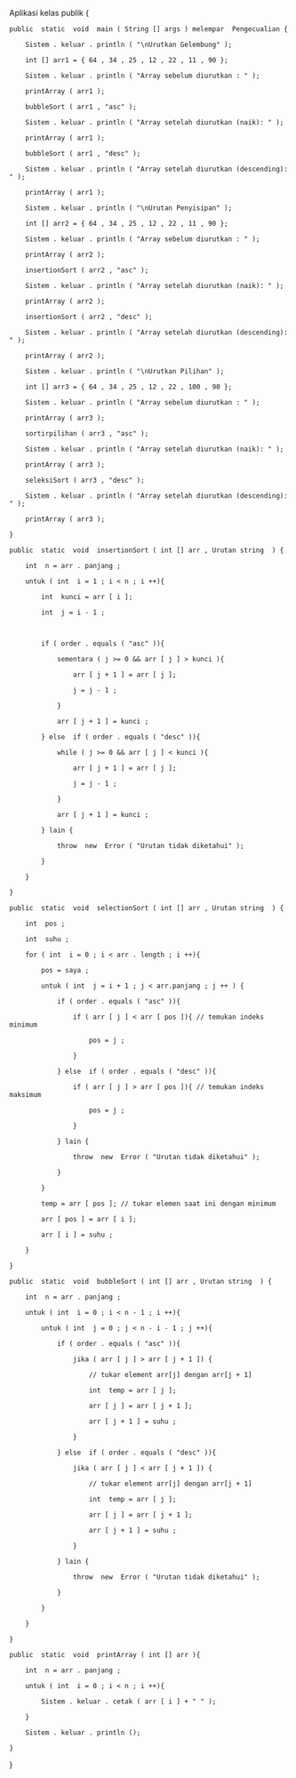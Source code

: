 Aplikasi kelas  publik {

    public  static  void  main ( String [] args ) melempar  Pengecualian {

        Sistem . keluar . println ( "\nUrutkan Gelembung" );

        int [] arr1 = { 64 , 34 , 25 , 12 , 22 , 11 , 90 };

        Sistem . keluar . println ( "Array sebelum diurutkan : " );

        printArray ( arr1 );

        bubbleSort ( arr1 , "asc" );

        Sistem . keluar . println ( "Array setelah diurutkan (naik): " );

        printArray ( arr1 );

        bubbleSort ( arr1 , "desc" );

        Sistem . keluar . println ( "Array setelah diurutkan (descending): " );

        printArray ( arr1 );

        Sistem . keluar . println ( "\nUrutan Penyisipan" );

        int [] arr2 = { 64 , 34 , 25 , 12 , 22 , 11 , 90 };

        Sistem . keluar . println ( "Array sebelum diurutkan : " );

        printArray ( arr2 );

        insertionSort ( arr2 , "asc" );

        Sistem . keluar . println ( "Array setelah diurutkan (naik): " );

        printArray ( arr2 );

        insertionSort ( arr2 , "desc" );

        Sistem . keluar . println ( "Array setelah diurutkan (descending): " );

        printArray ( arr2 );

        Sistem . keluar . println ( "\nUrutkan Pilihan" );

        int [] arr3 = { 64 , 34 , 25 , 12 , 22 , 100 , 90 };

        Sistem . keluar . println ( "Array sebelum diurutkan : " );

        printArray ( arr3 );

        sortirpilihan ( arr3 , "asc" );

        Sistem . keluar . println ( "Array setelah diurutkan (naik): " );

        printArray ( arr3 );

        seleksiSort ( arr3 , "desc" );

        Sistem . keluar . println ( "Array setelah diurutkan (descending): " );

        printArray ( arr3 );

    }

    public  static  void  insertionSort ( int [] arr , Urutan string  ) {

        int  n = arr . panjang ;

        untuk ( int  i = 1 ; i < n ; i ++){

            int  kunci = arr [ i ];

            int  j = i - 1 ;

            

            if ( order . equals ( "asc" )){

                sementara ( j >= 0 && arr [ j ] > kunci ){

                    arr [ j + 1 ] = arr [ j ];

                    j = j - 1 ;

                }

                arr [ j + 1 ] = kunci ;

            } else  if ( order . equals ( "desc" )){

                while ( j >= 0 && arr [ j ] < kunci ){

                    arr [ j + 1 ] = arr [ j ];

                    j = j - 1 ;

                }

                arr [ j + 1 ] = kunci ;

            } lain {

                throw  new  Error ( "Urutan tidak diketahui" );

            }

        }

    }

    public  static  void  selectionSort ( int [] arr , Urutan string  ) {

        int  pos ;

        int  suhu ;

        for ( int  i = 0 ; i < arr . length ; i ++){

            pos = saya ;

            untuk ( int  j = i + 1 ; j < arr.panjang ; j ++ ) {

                if ( order . equals ( "asc" )){

                    if ( arr [ j ] < arr [ pos ]){ // temukan indeks minimum

                        pos = j ;

                    }

                } else  if ( order . equals ( "desc" )){

                    if ( arr [ j ] > arr [ pos ]){ // temukan indeks maksimum

                        pos = j ;

                    }

                } lain {

                    throw  new  Error ( "Urutan tidak diketahui" );

                }

            }

            temp = arr [ pos ]; // tukar elemen saat ini dengan minimum

            arr [ pos ] = arr [ i ];

            arr [ i ] = suhu ;

        }

    }

    public  static  void  bubbleSort ( int [] arr , Urutan string  ) {

        int  n = arr . panjang ;

        untuk ( int  i = 0 ; i < n - 1 ; i ++){

            untuk ( int  j = 0 ; j < n - i - 1 ; j ++){

                if ( order . equals ( "asc" )){

                    jika ( arr [ j ] > arr [ j + 1 ]) {

                        // tukar element arr[j] dengan arr[j + 1]

                        int  temp = arr [ j ];

                        arr [ j ] = arr [ j + 1 ];

                        arr [ j + 1 ] = suhu ;

                    }

                } else  if ( order . equals ( "desc" )){

                    jika ( arr [ j ] < arr [ j + 1 ]) {

                        // tukar element arr[j] dengan arr[j + 1]

                        int  temp = arr [ j ];

                        arr [ j ] = arr [ j + 1 ];

                        arr [ j + 1 ] = suhu ;

                    }

                } lain {

                    throw  new  Error ( "Urutan tidak diketahui" );

                }

            }

        }

    }

    public  static  void  printArray ( int [] arr ){

        int  n = arr . panjang ;

        untuk ( int  i = 0 ; i < n ; i ++){

            Sistem . keluar . cetak ( arr [ i ] + " " );

        }

        Sistem . keluar . println ();

    }

}
